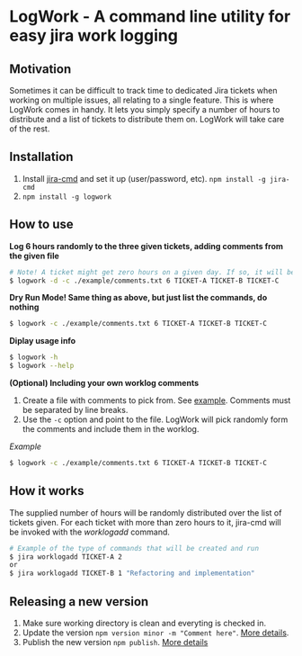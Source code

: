 # LogWork - A command line utility for easy jira work logging

## Motivation
Sometimes it can be difficult to track time to dedicated Jira tickets when working on multiple issues, 
all relating to a single feature. This is where LogWork comes in handy. It lets you simply specify a 
number of hours to distribute and a list of tickets to distribute them on. LogWork will take care of the rest.


## Installation

1. Install [jira-cmd](https://github.com/germanrcuriel/jira-cmd#readme) and set it up (user/password, etc). ```npm install -g jira-cmd```
2. ```npm install -g logwork```


## How to use

__Log 6 hours randomly to the three given tickets, adding comments from the given file__
```bash
# Note! A ticket might get zero hours on a given day. If so, it will be ignored and not logged to jira.
$ logwork -d -c ./example/comments.txt 6 TICKET-A TICKET-B TICKET-C  
```
__Dry Run Mode! Same thing as above, but just list the commands, do nothing__
```bash
$ logwork -c ./example/comments.txt 6 TICKET-A TICKET-B TICKET-C
```

__Diplay usage info__
```bash
$ logwork -h 
$ logwork --help
```

__(Optional) Including your own worklog comments__

1. Create a file with comments to pick from. See [example](./example/comments.txt). Comments must be separated by line breaks.
2. Use the ```-c``` option and point to the file. LogWork will pick randomly form the comments and include them in the worklog.

_Example_
```bash
$ logwork -c ./example/comments.txt 6 TICKET-A TICKET-B TICKET-C
```


## How it works
The supplied number of hours will be randomly distributed over the list of tickets given. For each ticket with 
more than zero hours to it, jira-cmd will be invoked with the _worklogadd_ command.

```bash
# Example of the type of commands that will be created and run
$ jira worklogadd TICKET-A 2
or
$ jira worklogadd TICKET-B 1 "Refactoring and implementation"
```

## Releasing a new version

1. Make sure working directory is clean and everyting is checked in.
2. Update the version ```npm version minor -m "Comment here"```. [More details](https://docs.npmjs.com/cli/version).
3. Publish the new version ```npm publish```. [More details](https://docs.npmjs.com/getting-started/publishing-npm-packages)
